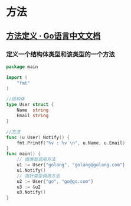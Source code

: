 # 方法

## [方法定义 · Go语言中文文档](https://www.topgoer.com/%E6%96%B9%E6%B3%95/%E6%96%B9%E6%B3%95%E5%AE%9A%E4%B9%89.html)

### 定义一个结构体类型和该类型的一个方法

```go
package main

import (
	"fmt"
)

//结构体
type User struct {
	Name  string
	Email string
}

//方法
func (u User) Notify() {
	fmt.Printf("%v : %v \n", u.Name, u.Email)
}
func main() {
	// 值类型调用方法
	u1 := User{"golang", "golang@golang.com"}
	u1.Notify()
	// 指针类型调用方法
	u2 := User{"go", "go@go.com"}
	u3 := &u2
	u3.Notify()
}

```

